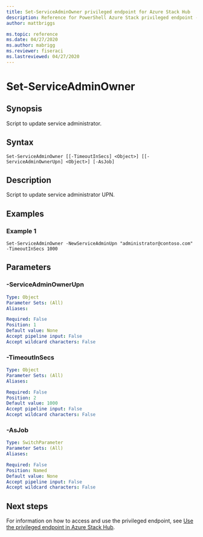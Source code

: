 ```yaml
---
title: Set-ServiceAdminOwner privileged endpoint for Azure Stack Hub
description: Reference for PowerShell Azure Stack privileged endpoint - Set-ServiceAdminOwner
author: mattbriggs

ms.topic: reference
ms.date: 04/27/2020
ms.author: mabrigg
ms.reviewer: fiseraci
ms.lastreviewed: 04/27/2020
---
```


# Set-ServiceAdminOwner

## Synopsis
Script to update service administrator.

## Syntax

```
Set-ServiceAdminOwner [[-TimeoutInSecs] <Object>] [[-ServiceAdminOwnerUpn] <Object>] [-AsJob]
```

## Description
Script to update service administrator UPN.

## Examples

### Example 1
```
Set-ServiceAdminOwner -NewServiceAdminUpn "administrator@contoso.com" -TimeoutInSecs 1000
```

## Parameters

### -ServiceAdminOwnerUpn
 

```yaml
Type: Object
Parameter Sets: (All)
Aliases:

Required: False
Position: 1
Default value: None
Accept pipeline input: False
Accept wildcard characters: False
```

### -TimeoutInSecs
 

```yaml
Type: Object
Parameter Sets: (All)
Aliases:

Required: False
Position: 2
Default value: 1000
Accept pipeline input: False
Accept wildcard characters: False
```

### -AsJob


```yaml
Type: SwitchParameter
Parameter Sets: (All)
Aliases:

Required: False
Position: Named
Default value: None
Accept pipeline input: False
Accept wildcard characters: False
```

## Next steps

For information on how to access and use the privileged endpoint, see [Use the privileged endpoint in Azure Stack Hub](https://docs.microsoft.com/azure-stack/operator/azure-stack-monitor-update).